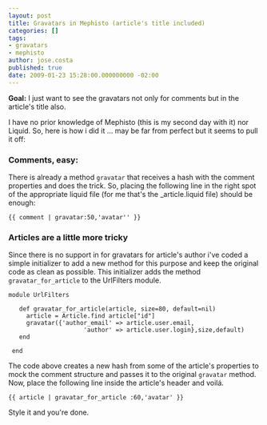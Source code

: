 ```yaml
---
layout: post
title: Gravatars in Mephisto (article's title included)
categories: []
tags:
- gravatars
- mephisto
author: jose.costa
published: true
date: 2009-01-23 15:28:00.000000000 -02:00
---
```

**Goal:** I just want to see the gravatars not only for comments but in the article's title also.

I have no prior knowledge of Mephisto (this is my second day with it) nor Liquid.
So, here is how i did it ... may be far from perfect but it seems to pull it off:
### Comments, easy:

There is already a method <code>gravatar</code> that receives a hash with the comment properties and does the trick.
So, placing the following line in the right spot of the appropriate liquid file (for me that's the _article.liquid file) should be enough:

<pre><code>{{ comment | gravatar:50,'avatar'' }}</code></pre>

### Articles are a little more tricky

Since there is no support in for gravatars for article's author i've coded a simple initializer to add a new method for this purpose and keep the original code as clean as possible. This initializer adds the method <code>gravatar_for_article</code> to the UrlFilters module.

<pre><code>module UrlFilters
 
   def gravatar_for_article(article, size=80, default=nil)
     article = Article.find article["id"]
     gravatar({'author_email' => article.user.email,
                     'author' => article.user.login},size,default)
   end
   
 end
</code></pre>

The code above creates a new hash from some of the article's properties to mock the comment structure and passes it to the original <code>gravatar</code> method.
Now, place the following line inside the article's header and voilá.

<pre><code>{{ article | gravatar_for_article :60,'avatar' }}</code></pre>

Style it and you're done.
